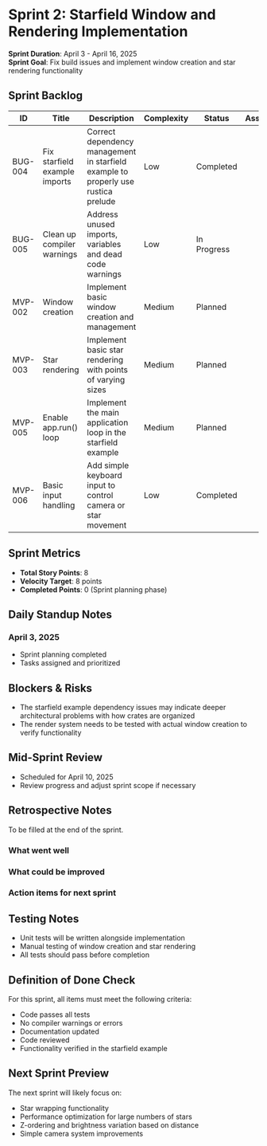 # Sprint 2: Starfield Window and Rendering Implementation

**Sprint Duration**: April 3 - April 16, 2025  
**Sprint Goal**: Fix build issues and implement window creation and star rendering functionality

## Sprint Backlog

| ID | Title | Description | Complexity | Status | Assignee | Notes |
|----|-------|-------------|------------|--------|----------|-------|
| BUG-004 | Fix starfield example imports | Correct dependency management in starfield example to properly use rustica prelude | Low | Completed |  | Fixed imports in physics.rs to use rustica prelude |
| BUG-005 | Clean up compiler warnings | Address unused imports, variables and dead code warnings | Low | In Progress |  | Some warnings have been addressed, others remain |
| MVP-002 | Window creation | Implement basic window creation and management | Medium | Planned |  | Required for visual display of the starfield |
| MVP-003 | Star rendering | Implement basic star rendering with points of varying sizes | Medium | Planned |  | Build upon StarPoint/StarComponent structures |
| MVP-005 | Enable app.run() loop | Implement the main application loop in the starfield example | Medium | Planned |  | Currently app.run() is a placeholder |
| MVP-006 | Basic input handling | Add simple keyboard input to control camera or star movement | Low | Completed |  | Added input.rs with keyboard controls for star movement |

## Sprint Metrics

- **Total Story Points**: 8
- **Velocity Target**: 8 points
- **Completed Points**: 0 (Sprint planning phase)

## Daily Standup Notes

### April 3, 2025
- Sprint planning completed
- Tasks assigned and prioritized

## Blockers & Risks

- The starfield example dependency issues may indicate deeper architectural problems with how crates are organized
- The render system needs to be tested with actual window creation to verify functionality

## Mid-Sprint Review

- Scheduled for April 10, 2025
- Review progress and adjust sprint scope if necessary

## Retrospective Notes

To be filled at the end of the sprint.

### What went well

### What could be improved

### Action items for next sprint

## Testing Notes

- Unit tests will be written alongside implementation
- Manual testing of window creation and star rendering
- All tests should pass before completion

## Definition of Done Check

For this sprint, all items must meet the following criteria:
- Code passes all tests
- No compiler warnings or errors
- Documentation updated
- Code reviewed
- Functionality verified in the starfield example

## Next Sprint Preview

The next sprint will likely focus on:
- Star wrapping functionality
- Performance optimization for large numbers of stars
- Z-ordering and brightness variation based on distance
- Simple camera system improvements
